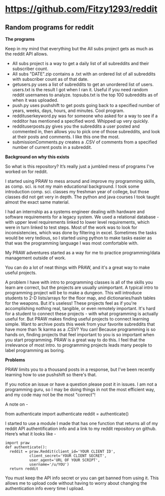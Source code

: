 # https://github.com/Fitzy1293/reddit
## Random programs for reddit

**The programs**

Keep in my mind that everything but the All subs project gets as much as the reddit API allows. 
  - All subs project is a way to get a daily list of all subreddits and their subscriber count. 
  - All subs "DATE".zip contains a .txt with an ordered list of all subreddits with subscriber count as of that date.
  - getusers.py uses a list of subreddits to get an unordered list of users. users.txt is the result I got when I ran it. Useful if you     need random reddit usernames to analyze. topsubs.txt is the top 100 subreddits as of when it was uploaded. 
  - push.py uses pushshift to get posts going back to a specified number of years, weeks, days, hours, and minutes. Cool program.
  - reddituserkeyword.py was for someone who asked for a way to see if a redditor has mentioned a specified word. Whipped up very           quickly. 
  - reddituserposts.py gives you the subreddits a user posted and commented in, then allows you to pick one of those subreddits, and         look at their posts and comments. I like this one the most. 
  - submissionComments.py creates a .CSV of comments from a specified number of current posts in a subreddit. 
  
**Background on why this exists**

So what is this repository? 
It’s really just a jumbled mess of programs I’ve worked on for reddit.

I started using PRAW to mess around and improve my programming skills, as comp. sci. is not my main educational background.
I took some introduction comp. sci. classes my freshman year of college, but those classes did not get very in depth. The python and java courses I took taught almost the exact same material. 

I had an internship as a systems engineer dealing with hardware and software requirements for a legacy system.
We used a relational database - with upper level requirements linked to lower level requirements, which were in turn linked to test steps. Most of the work was to look for inconsistencies, which was done by filtering in excel.
Sometimes the tasks would be very tedious, so I started using python to make tasks easier as that was the programming language I was most comfortable with. 

My PRAW adventures started as a way for me to practice programming/data management outside of work. 

You can do a lot of neat things with PRAW, and it's a great way to make useful projects.

A problem I have with intro to programming classes is all of the skills you learn are correct, but the projects are usually unimportant.
A typical intro to programming project will be to make a dungeon. 
This will introduce students to 2-D lists/arrays for the floor map, and dictionaries/hash tables for the weapons. 
But it's useless! These projects feel as if you're accomplishing nothing real, tangible, or even remotely important. 
It's hard for a student to connect these projects - with what programming is actually useful for. 
But PRAW makes finding useful projects to connect learning simple.
Want to archive posts this week from your favorite subreddits that have more than 1k karma as a .CSV? You can!
Because programming is so hands on, finding projects that feel important to you is so important when you start programming. PRAW is a great way to do this. 
I feel that the irrelevance of most intro. to programming projects leads many people to label programming as boring.

**Problems**

PRAW limits you to a thousand posts in a response, but I've been recently learning how to use pushshift so there's that.

If you notice an issue or have a question please post it in issues. 
I am not a programming guru, so I may be doing things in not the most efficient way, and my code may not be the most "correct"!

A note on -

from authenticate import authenticate 
reddit = authenticate() 

I started to use a module I made that has one function that returns all of my reddit API authentification info and a link to my reddit repository on github. Here’s what it looks like - 

```
import praw
def authenticate():
  reddit = praw.Reddit(client_id='YOUR CLIENT ID',
           client_secret='YOUR CLIENT SECRET',
           user_agent='URL OF YOUR SCRIPT',
           username='/u/YOU')
  return reddit
```

You must keep the API info secret or you can get banned from using it. 
This allows me to upload code without having to worry about changing the authentication info every time I upload. 
